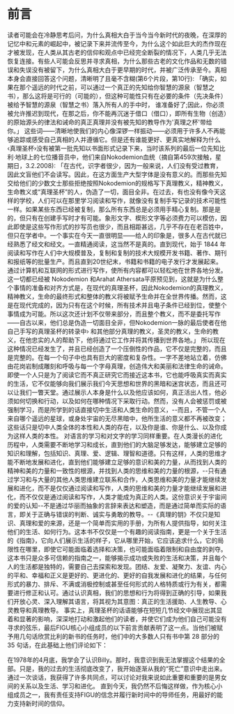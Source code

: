 # 前言

读者可能会在冷静思考后问，为什么真相大白于当今当今新时代的夜晚，在深厚的记忆中和元素的崛起中，被记录下来并流传至今，为什么这个如此巨大的杰作现在才被发现，在人类从其古老的信仰和观点中已经完全断裂的情况下，人类几乎无法恢复连接。有些人可能会反思并寻求真相，为什么那些古老的文化作品和无数的错误和失误没有被留下，为什么真相大白于更早期的时代，并被广泛传承至今。真相本身会直接回答这个问题，清晰明了且毫不含糊(第6个片段，第10行):
「确实，如果在那个遥远的时代之前，可以通过一个真正的先知给你智慧的源泉（智慧之书），那么这将是可行的（可能的），但这种可能性只有在必要的条件（先决条件）被给予智慧的源泉（智慧之书）落入所有人的手中时， 谁准备好了;因此，你必须被允许推迟到现代，在那之后，你不能再沉迷于借口（借口），即所有生物（创造）的原始源头的律法和诫命的真正真理并没有被先知的教导作为'真理之杯'带给你。」
这些词——清晰地使我们的内心像深锣一样振动——必须用于许多人不再能够追踪或感受自己真相的人并遵循它。但是还有谁能更好、更真实地解释为什么 ‹真理圣杯›没有被第一批先知以书面形式记录下来，当时该系列的最后一位先知比利·地球上的七位播音员中，他们来自Nokodemion血统（摘自第459次接触，星期日，3.2.2008):
「在古代，识字者很少，因为一般来说，人们没有受过教育，因此文盲他们不会读写。因此，在这方面生产大型字体是没有意义的。而那些先知交给他们的少数文士那些拒绝按照Nokodemion的规格写下真理教义，精神教义，生命教义或“真理圣杯”的人，伪造了一切，面目全非。在过去，有也没有像今天这样的学校，人们可以在那里学习阅读和写作，就像没有复制手写记录的技术可能性一样。如果某些东西已经被复制，那么所有东西总是必须用手精心复制。那是是的，但只有在创建手写时才有可能。象形文字、楔形文字等必须费力可以模仿，因此即使是这些写作形式的抄写员也很少，而且相距甚远，几乎不存在在老百姓中，但只在学者中。一个事实在今天一直很明显——给人的印象是，很多人在古代就已经熟悉了经文和经文。一直精通阅读，这当然不是真的。直到现代，始于 1844 年阅读和写作在人们中大规模普及，复制和复制的技术大规模开发书籍、著作、期刊和报纸等的批量生产。而且直到20世纪末，书籍和书籍的电子发行才发展起来。通过计算机和互联网的形式进行写作，使所有内容都可以轻松地在世界各地分发。这一切都已经被 Nokodemion 和Arahat Athersata平原预见到，这就是为什么整个事情的准备和对齐方式是，在现代的真理圣杯，因此Nokodemion的真理教义，精神教义，生命的最终形式和整体的教义将被赋予生命并在全世界传播。然而，这是在现代完成的，因为只有在这个时候，所有技术并且电子条件已经到位，使整个事情成为可能。所以这次还计划不仅带来部分，而且整个教义，而不是委托写作——自古以来，他们总是伪造一切面目全非，但Nokodemion一脉的最后使者在他自己手写的真理圣杯的转录中› 和其他部分真理的教义，圣灵的教义，生命的教义，在他忠实的人的帮助下，他将通过它工作并将其传播到世界各地。」
所以现在这种情况已经发生了，并且已经创造了一个压倒性的作品，它不仅是完整的，而且是完整的。在每一个句子中也具有巨大的密度和复杂性。一字不差地站立着，仿佛由花岗岩制成雕刻和呼吸与每一个字母真理，创造伟大和美丽和法律生命的诫命。即使一个人只是为了阅读它而不真正研究它而接近这本书，它也能呼吸真实而真实的生活，它不仅能够向我们展示我们今天思想和世界的黑暗和迷宫状态，而且还可以让我们一瞥天堂。通过展示人本身是什么以及他应该如何，真正活出人性，他必须如何切换和行动，以及如何在哪种情况下采取行动。然而，没有人会被惩罚或被强制学习，而是所学到的话直接切中生活和人类生命的意义，--而且，不管一个人来自哪个遥远的星球，或身处宇宙的无尽黑暗中，他所生活的意义都不再被改变；这些话只是切中人类全体的本性和人类的存在，以及你是谁、你是什么、以及你成为这样人类的本性。
对语言的学习和对文字的学习同样重要。在人类漫长的进化历程中，人类需要不断地学习和成长，直到他们的大脑足够发达，能够建立足够的知识和理解，包括知识、真理、爱、逻辑、理智和道德。只有这样，人类的思维才能不断地发展和进化，直到他们能够建立足够的意识和美的力量，从而找到人类的精神和美的力量和一致性的根源，并找到人类的思维和美的力量的根源，--只有通过学习和与大量的其他人类思维建立联系和合作，人类思维和美的力量才能继续发展和进化，而不是仅仅通过阅读和写作，人类的思维和美的力量才能继续发展和进化，而不仅仅是通过阅读和写作，人类才能成为真正的人类。这份意识关于宇宙间的爱的认知--不是通过华丽而抽象的言辞来表达和塑造，而是通过简单而实际的语言，即关于正确与错误的判断、诚实与勇敢的教导。--《真理的钥》不仅只是知识、真理和爱的来源，还是一个简单而实用的手册，为所有人提供指导，如何关注他们的生活、如何行为。这本书不仅仅是一个有趣的阅读指南，更是一个关于生活的《指南》，它向人们展示生活的样子，它从哪里开始，它应该追求什么，它的局限性在哪里，即使它可能面临着选择和决策，也可能面临着限制和自由度的剥夺。这本书只是众多可信赖的指南之一，能够揭示成功或失败的生活和决策，并且每个人的生活都是独特的，需要自己去探索和发现。团结、友爱、凝聚力、友谊、内心的平和、幸福和正义是更好的、更进化的、更好的自我发展和进化的结果，与任何形式的暴力、排斥、不满或消极控制或甚至任何形式的人格特质或行为有关，都需要进行修正和认可。通过认识真相，我们的思想和行为将得到正确的引导，如果我们开放心灵、深入理解其语言，将其视为其意图：真正的生活援助、人生教导、心灵教导和真理教导。
事实上，真理圣杯的话语能够在短短几节经文中展现出其显着和显著的影响，深深地打动和激起他们的读者，并使它们成为他们自己可能没有寻求的弦乐，最后FIGU核心小组成员的以下前言贡献表明了这一点。当他们被赋予用几句话欣赏比利的新书的任务时，他们中的大多数人只有书中第 28 部分的 35 句话，在此基础上他们评论如下：

在1978年的4月底，我学会了认识Billy。那时，我意识到我无法掌握这个结果的全部。只是，我的过去的生活彻底改变了，我开始逐渐从我的“死亡”意识中走出来。
通过一次谈话，我获得了许多共同点，可以讨论对我来说如此重要和重要的是男女间的关系以及生活、学习和进化。
直到今天，我仍然不后悔这样做，作为核心小组成员之一，我有责任支持FIGU的信念并履行新时间中的导师任务，用最好的能力支持新时间的信仰。



